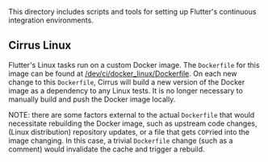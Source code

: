 This directory includes scripts and tools for setting up Flutter's continuous
integration environments.

## Cirrus Linux

Flutter's Linux tasks run on a custom Docker image. The `Dockerfile` for this
image can be found at [/dev/ci/docker_linux/Dockerfile](https://github.com/flutter/flutter/blob/master/dev/ci/docker_linux/Dockerfile).
On each new change to this `Dockerfile`, Cirrus will build a new version of
the Docker image as a dependency to any Linux tests. It is no longer necessary
to manually build and push the Docker image locally.

NOTE: there are some factors external to the actual `Dockerfile` that would
necessitate rebuilding the Docker image, such as upstream code changes, (Linux
distribution) repository updates, or a file that gets `COPY`ied into the image
changing. In this case, a trivial `Dockerfile` change (such as a comment)
would invalidate the cache and trigger a rebuild.
